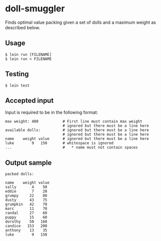 # doll-smuggler

Finds optimal value packing given a set of dolls and a maximum weight
as described below.

## Usage

    $ lein run [FILENAME]
    $ lein run < FILENAME

## Testing

    $ lein test

## Accepted input

Input is required to be in the following format:

    max weight: 400           # First line must contain max weight
                              # ignored but there must be a line here
    available dolls:          # ignored but there must be a line here
                              # ignored but there must be a line here
    name    weight value      # ignored but there must be a line here
    luke        9   150       # whitespace is ignored
    ...                       #   * name must not contain spaces

## Output sample

    packed dolls:

    name    weight value
    sally       4    50
    eddie       7    20
    grumpy     22    80
    dusty      43    75
    grumpkin   42    70
    marc       11    70
    randal     27    60
    puppy      15    60
    dorothy    50   160
    candice   153   200
    anthony    13    35
    luke        9   150
